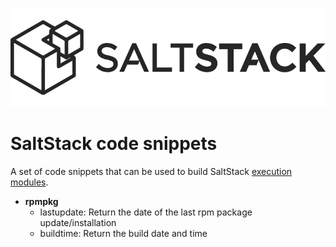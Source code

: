 ![](images/saltstack_horizontal_dark.png?raw=true)

# SaltStack code snippets

A set of code snippets that can be used to build SaltStack [execution modules][saltstackexec].

* __rpmpkg__
  * lastupdate: Return the date of the last rpm package update/installation
  * buildtime: Return the build date and time

[saltstackexec]: https://docs.saltstack.com/en/latest/ref/modules/
